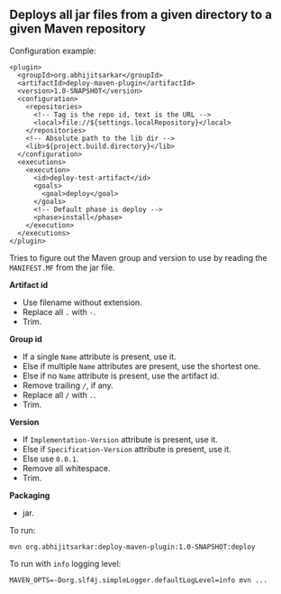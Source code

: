 Deploys all jar files from a given directory to a given Maven repository
---

Configuration example:

```
<plugin>
  <groupId>org.abhijitsarkar</groupId>
  <artifactId>deploy-maven-plugin</artifactId>
  <version>1.0-SNAPSHOT</version>
  <configuration>
    <repositories>
      <!-- Tag is the repo id, text is the URL -->
      <local>file://${settings.localRepository}</local>
    </repositories>
    <!-- Absolute path to the lib dir -->
    <lib>${project.build.directory}</lib>
  </configuration>
  <executions>
    <execution>
      <id>deploy-test-artifact</id>
      <goals>
        <goal>deploy</goal>
      </goals>
      <!-- Default phase is deploy -->
      <phase>install</phase>
    </execution>
  </executions>
</plugin>
```

Tries to figure out the Maven group and version to use by reading the `MANIFEST.MF` from the jar file.

**Artifact id**

- Use filename without extension.
- Replace all `.` with `-`.
- Trim.

**Group id**

- If a single `Name` attribute is present, use it.
- Else if multiple `Name` attributes are present, use the shortest one.
- Else if no `Name` attribute is present, use the artifact id.
- Remove trailing `/`, if any.
- Replace all `/` with `.`.
- Trim.

**Version**

- If `Implementation-Version` attribute is present, use it.
- Else if `Specification-Version` attribute is present, use it.
- Else use `0.0.1`.
- Remove all whitespace.
- Trim.

**Packaging**

- jar.

To run:

```
mvn org.abhijitsarkar:deploy-maven-plugin:1.0-SNAPSHOT:deploy
```

To run with `info` logging level:

```
MAVEN_OPTS=-Dorg.slf4j.simpleLogger.defaultLogLevel=info mvn ...
```


